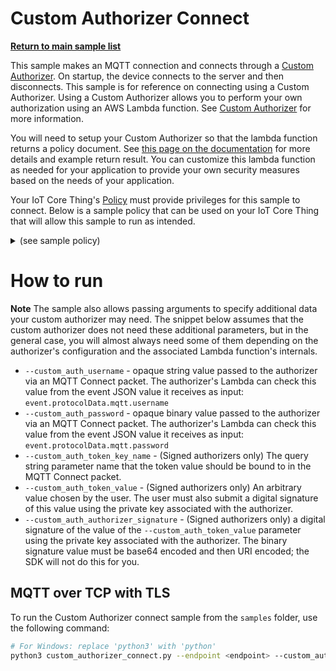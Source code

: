 # Custom Authorizer Connect

[**Return to main sample list**](./README.md)

This sample makes an MQTT connection and connects through a [Custom Authorizer](https://docs.aws.amazon.com/iot/latest/developerguide/custom-authentication.html). On startup, the device connects to the server and then disconnects. This sample is for reference on connecting using a Custom Authorizer. Using a Custom Authorizer allows you to perform your own authorization using an AWS Lambda function. See [Custom Authorizer](https://docs.aws.amazon.com/iot/latest/developerguide/custom-authentication.html) for more information.

You will need to setup your Custom Authorizer so that the lambda function returns a policy document. See [this page on the documentation](https://docs.aws.amazon.com/iot/latest/developerguide/config-custom-auth.html) for more details and example return result. You can customize this lambda function as needed for your application to provide your own security measures based on the needs of your application.

Your IoT Core Thing's [Policy](https://docs.aws.amazon.com/iot/latest/developerguide/iot-policies.html) must provide privileges for this sample to connect. Below is a sample policy that can be used on your IoT Core Thing that will allow this sample to run as intended.

<details>
<summary>(see sample policy)</summary>
<pre>
{
  "Version": "2012-10-17",
  "Statement": [
    {
      "Effect": "Allow",
      "Action": [
        "iot:Connect"
      ],
      "Resource": [
        "arn:aws:iot:<b>region</b>:<b>account</b>:client/test-*"
      ]
    }
  ]
}
</pre>

Replace with the following with the data from your AWS account:
* `<region>`: The AWS IoT Core region where you created your AWS IoT Core thing you wish to use with this sample. For example `us-east-1`.
* `<account>`: Your AWS IoT Core account ID. This is the set of numbers in the top right next to your AWS account name when using the AWS IoT Core website.

Note that in a real application, you may want to avoid the use of wildcards in your ClientID or use them selectively. Please follow best practices when working with AWS on production applications using the SDK. Also, for the purposes of this sample, please make sure your policy allows a client ID of `test-*` to connect or use `--client_id <client ID here>` to send the client ID your policy supports.

</details>

# How to run

**Note** The sample also allows passing arguments to specify additional data your custom authorizer may need. The snippet below assumes that the custom authorizer does not need these additional parameters, but in the general case, you will almost always need some of them depending on the authorizer's configuration and the associated Lambda function's internals.
* `--custom_auth_username` - opaque string value passed to the authorizer via an MQTT Connect packet.  The authorizer's Lambda can check this value from the event JSON value it receives as input: `event.protocolData.mqtt.username`
* `--custom_auth_password` - opaque binary value passed to the authorizer via an MQTT Connect packet.  The authorizer's Lambda can check this value from the event JSON value it receives as input: `event.protocolData.mqtt.password`
* `--custom_auth_token_key_name` - (Signed authorizers only) The query string parameter name that the token value should be bound to in the MQTT Connect packet.
* `--custom_auth_token_value` - (Signed authorizers only) An arbitrary value chosen by the user.  The user must also submit a digital signature of this value using the private key associated with the authorizer.
* `--custom_auth_authorizer_signature` - (Signed authorizers only) a digital signature of the value of the `--custom_auth_token_value` parameter using the private key associated with the authorizer.  The binary signature value must be base64 encoded and then URI encoded; the SDK will not do this for you.

## MQTT over TCP with TLS

To run the Custom Authorizer connect sample from the `samples` folder, use the following command:

``` sh
# For Windows: replace 'python3' with 'python'
python3 custom_authorizer_connect.py --endpoint <endpoint> --custom_auth_authorizer_name <authorizer name>
```
